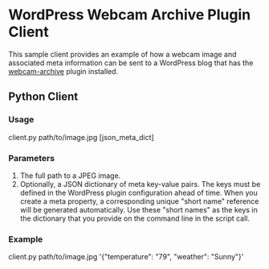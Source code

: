 # WordPress Webcam Archive Plugin Client #

This sample client provides an example of how a webcam image and associated meta information can be sent to a WordPress blog that has the [webcam-archive][1] plugin installed.

## Python Client ##

### Usage ###

client.py path/to/image.jpg [json_meta_dict]

### Parameters ###

 1. The full path to a JPEG image.
 1. Optionally, a JSON dictionary of meta key-value pairs. The keys must be defined in the WordPress plugin configuration ahead of time. When you create a meta property, a corresponding unique "short name" reference will be generated automatically. Use these "short names" as the keys in the dictionary that you provide on the command line in the script call.


  [1]: https://github.com/davemasse/webcam-archive

### Example ###

client.py path/to/image.jpg '{"temperature": "79", "weather": "Sunny"}'
